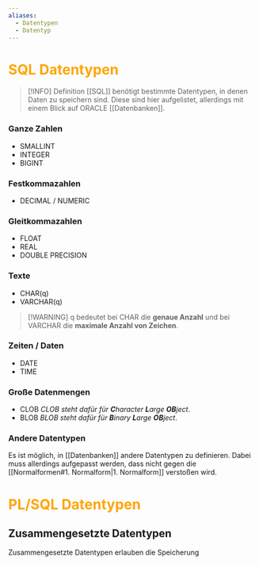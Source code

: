 ```yaml
---
aliases:
  - Datentypen
  - Datentyp
---
```

# <font color = "orange">SQL Datentypen</font>
>[!INFO] Definition
>[[SQL]] benötigt bestimmte Datentypen, in denen Daten zu speichern sind. Diese sind hier aufgelistet, allerdings mit einem Blick auf ORACLE [[Datenbanken]].

### Ganze Zahlen
- SMALLINT
- INTEGER
- BIGINT
### Festkommazahlen
- DECIMAL / NUMERIC
### Gleitkommazahlen
- FLOAT
- REAL
- DOUBLE PRECISION
### Texte
- CHAR(q)
- VARCHAR(q)

>[!WARNING] q bedeutet bei CHAR die **genaue Anzahl** und bei VARCHAR die **maximale Anzahl von Zeichen**.
### Zeiten / Daten
- DATE
- TIME
### Große Datenmengen
- CLOB
	*CLOB steht dafür für **C**haracter **L**arge **OB**ject*.
- BLOB
	*BLOB steht dafür für **B**inary **L**arge **OB**ject*.
### Andere Datentypen
Es ist möglich, in [[Datenbanken]] andere Datentypen zu definieren. Dabei muss allerdings aufgepasst werden, dass nicht gegen die [[Normalformen#1. Normalform|1. Normalform]] verstoßen wird.

# <font color = "orange">PL/SQL Datentypen</font>
## Zusammengesetzte Datentypen
Zusammengesetzte Datentypen erlauben die Speicherung 